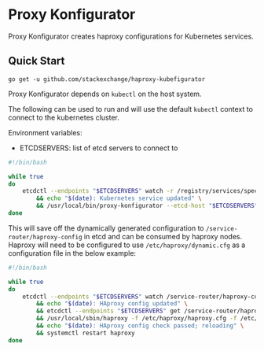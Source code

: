 # Proxy Konfigurator #

Proxy Konfigurator creates haproxy configurations for Kubernetes services.

## Quick Start ##

`go get -u github.com/stackexchange/haproxy-kubefigurator`

Proxy Konfigurator depends on `kubectl` on the host system.

The following can be used to run and will use the default `kubectl` context to connect to the kubernetes cluster.

Environment variables:

- ETCDSERVERS: list of etcd servers to connect to

```bash
#!/bin/bash

while true
do
    etcdctl --endpoints "$ETCDSERVERS" watch -r /registry/services/specs > /dev/null \
        && echo "$(date): Kubernetes service updated" \
        && /usr/local/bin/proxy-konfigurator --etcd-host "$ETCDSERVERS" --etcd-path /service-router/haproxy-config apply
done
```

This will save off the dynamically generated configuration to `/service-router/haproxy-config` in etcd and can be consumed by haproxy nodes.  Haproxy will need to be configured to use `/etc/haproxy/dynamic.cfg` as a configuration file in the below example:

```bash
#!/bin/bash

while true
do
    etcdctl --endpoints "$ETCDSERVERS" watch /service-router/haproxy-config > /dev/null \
        && echo "$(date): HAproxy config updated" \
        && etcdctl --endpoints "$ETCDSERVERS" get /service-router/haproxy-config > /etc/haproxy/dynamic.cfg \
        && /usr/local/sbin/haproxy -f /etc/haproxy/haproxy.cfg -f /etc/haproxy/dynamic.cfg -c -q \
        && echo "$(date): HAproxy config check passed; reloading" \
        && systemctl restart haproxy
done
```
